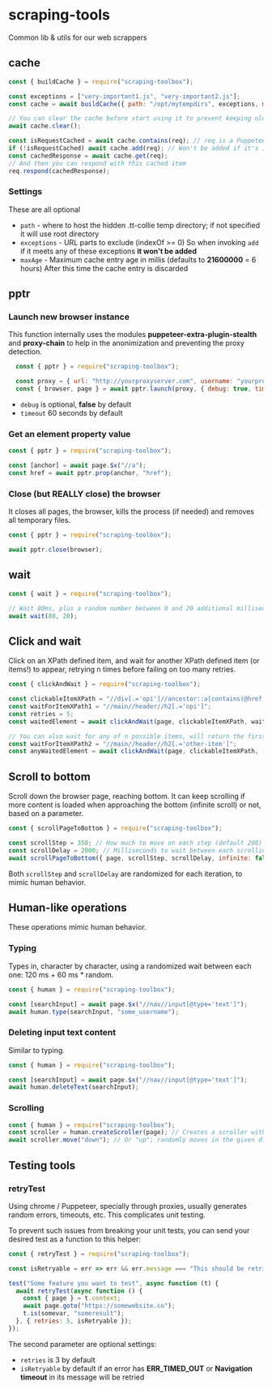 # scraping-tools
Common lib &amp; utils for our web scrappers

## cache

```javascript
const { buildCache } = require("scraping-toolbox");

const exceptions = ["very-important1.js", "very-important2.js"];
const cache = await buildCache({ path: "/opt/mytempdirs", exceptions, maxAge: 300000 });

// You can clear the cache before start using it to prevent keeping old content
await cache.clear();

const isRequestCached = await cache.contains(req); // req is a Puppeteer HTTPRequest object
if (!isRequestCached) await cache.add(req); // Won't be added if it's in 'exceptions'!
const cachedResponse = await cache.get(req);
// And then you can respond with this cached item
req.respond(cachedResponse);
```

### Settings

These are all optional

- ```path``` - where to host the hidden .tt-collie temp directory; if not specified it will use root directory
- ```exceptions``` - URL parts to exclude (indexOf >= 0) So when invoking ```add``` if it meets any of these exceptions **it won't be added**
- ```maxAge``` - Maximum cache entry age in millis (defaults to **21600000** = 6 hours) After this time the cache entry is discarded

## pptr

### Launch new browser instance

This function internally uses the modules **puppeteer-extra-plugin-stealth** and **proxy-chain** to help in the anonimization and preventing the proxy detection.

```javascript
  const { pptr } = require("scraping-toolbox");

  const proxy = { url: "http://yourproxyserver.com", username: "yourproxyuser", password: "yourproxypass" };
  const { browser, page } = await pptr.launch(proxy, { debug: true, timeout: 120 });
```

- ```debug``` is optional, **false** by default
- ```timeout``` 60 seconds by default

### Get an element property value

```javascript
const { pptr } = require("scraping-toolbox");

const [anchor] = await page.$x("//a");
const href = await pptr.prop(anchor, "href");
```

### Close (but REALLY close) the browser

It closes all pages, the browser, kills the process (if needed) and removes all temporary files.

```javascript
const { pptr } = require("scraping-toolbox");

await pptr.close(browser);
```

## wait

```javascript
const { wait } = require("scraping-toolbox");

// Wait 80ms, plus a random number between 0 and 20 additional milliseconds
await wait(80, 20); 
```

## Click and wait

Click on an XPath defined item, and wait for another XPath defined item (or items!) to appear, retrying n times before failing on too many retries.

```javascript
const { clickAndWait } = require("scraping-toolbox");

const clickableItemXPath = "//div[.='opi']//ancestor::a[contains(@href, 'opi')]";
const waitForItemXPath1 = "//main//header//h2[.='opi']";
const retries = 5;
const waitedElement = await clickAndWait(page, clickableItemXPath, waitForItemXPath1, retries);

// You can also wait for any of n possible items, will return the first it finds
const waitForItemXPath2 = "//main//header//h2[.='other-item']";
const anyWaitedElement = await clickAndWait(page, clickableItemXPath, [waitForItemXPath1, waitForItemXPath2]);
```

## Scroll to bottom

Scroll down the browser page, reaching bottom. It can keep scrolling if more content is loaded when approaching the bottom (infinite scroll) or not, based on a parameter.

```javascript
const { scrollPageToBottom } = require("scraping-toolbox");

const scrollStep = 350; // How much to move on each step (default 200)
const scrollDelay = 2000; // Milliseconds to wait between each scrolling step (default 1000)
await scrollPageToBottom({ page, scrollStep, scrollDelay, infinite: false });
```

Both ```scrollStep``` and ```scrollDelay``` are randomized for each iteration, to mimic human behavior.

## Human-like operations

These operations mimic human behavior.

### Typing

Types in, character by character, using a randomized wait between each one: 120 ms + 60 ms * random.

```javascript
const { human } = require("scraping-toolbox");

const [searchInput] = await page.$x("//nav//input[@type='text']");
await human.type(searchInput, "some_username");
```

### Deleting input text content

Similar to typing.

```javascript
const { human } = require("scraping-toolbox");

const [searchInput] = await page.$x("//nav//input[@type='text']");
await human.deleteText(searchInput);
```

### Scrolling

```javascript
const { human } = require("scraping-toolbox");
const scroller = human.createScroller(page); // Creates a scroller with random mouse wheel or keyboard feature
await scroller.move("down"); // Or "up"; randomly moves in the given direction
```

## Testing tools

### retryTest

Using chrome / Puppeteer, specially through proxies, usually generates random errors, timeouts, etc. This complicates unit testing.

To prevent such issues from breaking your unit tests, you can send your desired test as a function to this helper:

```js
const { retryTest } = require("scraping-toolbox");

const isRetryable = err => err && err.message === "This should be retried!";

test("Some feature you want to test", async function (t) {
  await retryTest(async function () {
    const { page } = t.context;
    await page.goto("https://somewebsite.co");
    t.is(somevar, "someresult");
  }, { retries: 5, isRetryable });
});
```

The second parameter are optional settings:

- ```retries``` is 3 by default
- ```isRetryable``` by default if an error has **ERR_TIMED_OUT** or **Navigation timeout** in its message will be retried
